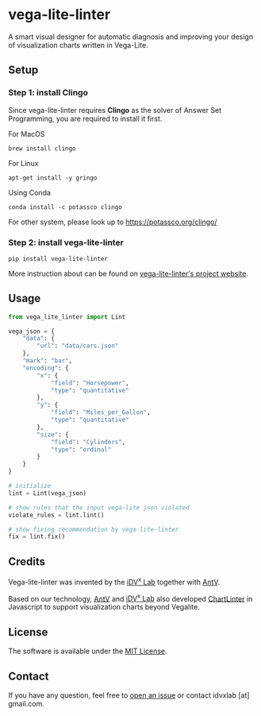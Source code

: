 # vega-lite-linter
A smart visual designer for automatic diagnosis and improving your design of visualization charts written in Vega-Lite.

## Setup
### Step 1: install **Clingo**
  Since vega-lite-linter requires **Clingo** as the solver of Answer Set Programming, you are required to install it first.

For MacOS
```
brew install clingo
```

For Linux
```
apt-get install -y gringo
```

Using Conda
```
conda install -c potassco clingo
```

For other system, please look up to https://potassco.org/clingo/

### Step 2: install vega-lite-linter
```
pip install vega-lite-linter
```

More instruction about can be found on [vega-lite-linter's project website](http://vegalite-linter.idvxlab.com/index.html).

## Usage

```python
from vega_lite_linter import Lint 

vega_json = {
    "data": {
        "url": "data/cars.json"
    },
    "mark": "bar",
    "encoding": {
        "x": {
            "field": "Horsepower",
            "type": "quantitative"
        },
        "y": {
            "field": "Miles_per_Gallon",
            "type": "quantitative"
        },
        "size": {
            "field": "Cylinders",
            "type": "ordinal"
        }
    }
}

# initialize 
lint = Lint(vega_json)

# show rules that the input vega-lite json violated
violate_rules = lint.lint()

# show fixing recommendation by vega-lite-linter
fix = lint.fix()

```

<!-- More details can be found in [vega-lite-linter's project website](xxx). -->

## Credits
Vega-lite-linter was invented by the [iDV<sup>x</sup> Lab](https://idvxlab.com/) together with [AntV](https://antv.vision/en). 

Based on our technology, [AntV](https://antv.vision/en) and [iDV<sup>x</sup> Lab](https://idvxlab.com/) also developed [ChartLinter](https://ava.antv.vision/en/docs/guide/chart-linter/intro) in Javascript to support visualization charts beyond Vegalite.

## License
The software is available under the [MIT License](https://github.com/idvxlab/vega-lite-linter/blob/main/LICENSE).



## Contact
If you have any question, feel free to [open an issue](https://github.com/idvxlab/vega-lite-linter/issues/new/) or contact idvxlab [at] gmail<span>.</span>com.